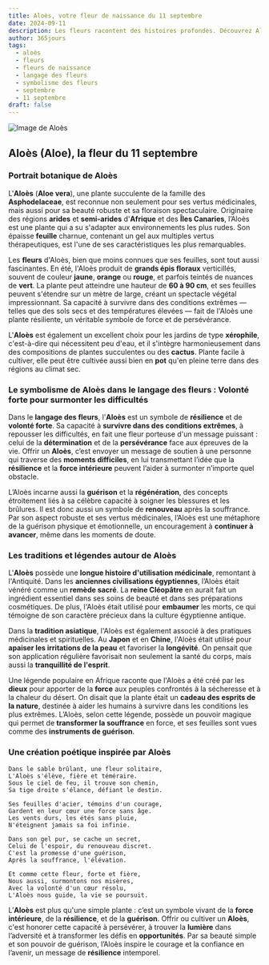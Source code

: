 ```yaml
---
title: Aloès, votre fleur de naissance du 11 septembre
date: 2024-09-11
description: Les fleurs racontent des histoires profondes. Découvrez Aloès, votre fleur de naissance du 11 septembre, ses symboles et récits fascinants. Plongez dans sa signification et son langage unique dans l'art floral.
author: 365jours
tags:
  - aloès
  - fleurs
  - fleurs de naissance
  - langage des fleurs
  - symbolisme des fleurs
  - septembre
  - 11 septembre
draft: false
---
```




![Image de Aloès](https://cdn.pixabay.com/photo/2018/04/15/23/38/aloe-vera-3323199_640.jpg#center)


## Aloès (Aloe), la fleur du 11 septembre

### Portrait botanique de Aloès

L'**Aloès** (**Aloe vera**), une plante succulente de la famille des **Asphodelaceae**, est reconnue non seulement pour ses vertus médicinales, mais aussi pour sa beauté robuste et sa floraison spectaculaire. Originaire des régions **arides** et **semi-arides** d'**Afrique** et des **Îles Canaries**, l’Aloès est une plante qui a su s'adapter aux environnements les plus rudes. Son épaisse **feuille** charnue, contenant un gel aux multiples vertus thérapeutiques, est l'une de ses caractéristiques les plus remarquables.

Les **fleurs** d'Aloès, bien que moins connues que ses feuilles, sont tout aussi fascinantes. En été, l'Aloès produit de **grands épis floraux** verticillés, souvent de couleur **jaune**, **orange** ou **rouge**, et parfois teintés de nuances de **vert**. La plante peut atteindre une hauteur de **60 à 90 cm**, et ses feuilles peuvent s'étendre sur un mètre de large, créant un spectacle végétal impressionnant. Sa capacité à survivre dans des conditions extrêmes — telles que des sols secs et des températures élevées — fait de l'Aloès une plante résiliente, un véritable symbole de force et de persévérance.

L'**Aloès** est également un excellent choix pour les jardins de type **xérophile**, c'est-à-dire qui nécessitent peu d'eau, et il s'intègre harmonieusement dans des compositions de plantes succulentes ou des **cactus**. Plante facile à cultiver, elle peut être cultivée aussi bien en **pot** qu'en pleine terre dans des régions au climat sec.

### Le symbolisme de Aloès dans le langage des fleurs : Volonté forte pour surmonter les difficultés

Dans le **langage des fleurs**, l'**Aloès** est un symbole de **résilience** et de **volonté forte**. Sa capacité à **survivre dans des conditions extrêmes**, à repousser les difficultés, en fait une fleur porteuse d'un message puissant : celui de la **détermination** et de la **persévérance** face aux épreuves de la vie. Offrir un **Aloès**, c’est envoyer un message de soutien à une personne qui traverse des **moments difficiles**, en lui transmettant l’idée que la **résilience** et la **force intérieure** peuvent l’aider à surmonter n’importe quel obstacle.

L’Aloès incarne aussi la **guérison** et la **régénération**, des concepts étroitement liés à sa célèbre capacité à soigner les blessures et les brûlures. Il est donc aussi un symbole de **renouveau** après la souffrance. Par son aspect robuste et ses vertus médicinales, l’Aloès est une métaphore de la guérison physique et émotionnelle, un encouragement à **continuer à avancer**, même dans les moments de doute.

### Les traditions et légendes autour de Aloès

L'**Aloès** possède une **longue histoire d'utilisation médicinale**, remontant à l'Antiquité. Dans les **anciennes civilisations égyptiennes**, l’Aloès était vénéré comme un **remède sacré**. La **reine Cléopâtre** en aurait fait un ingrédient essentiel dans ses soins de beauté et dans ses préparations cosmétiques. De plus, l'Aloès était utilisé pour **embaumer** les morts, ce qui témoigne de son caractère précieux dans la culture égyptienne antique.

Dans la **tradition asiatique**, l'Aloès est également associé à des pratiques médicinales et spirituelles. Au **Japon** et en **Chine**, l'Aloès était utilisé pour **apaiser les irritations de la peau** et favoriser la **longévité**. On pensait que son application régulière favorisait non seulement la santé du corps, mais aussi la **tranquillité de l'esprit**.

Une légende populaire en Afrique raconte que l'Aloès a été créé par les **dieux** pour apporter de la **force** aux peuples confrontés à la sécheresse et à la chaleur du désert. On disait que la plante était un **cadeau des esprits de la nature**, destinée à aider les humains à survivre dans les conditions les plus extrêmes. L’Aloès, selon cette légende, possède un pouvoir magique qui permet de **transformer la souffrance** en force, et ses feuilles sont vues comme des **instruments de guérison**.

### Une création poétique inspirée par Aloès

```
Dans le sable brûlant, une fleur solitaire,
L'Aloès s'élève, fière et téméraire.
Sous le ciel de feu, il trouve son chemin,
Sa tige droite s'élance, défiant le destin.

Ses feuilles d'acier, témoins d'un courage,
Gardent en leur cœur une force sans âge.
Les vents durs, les étés sans pluie,
N'éteignent jamais sa foi infinie.

Dans son gel pur, se cache un secret,
Celui de l'espoir, du renouveau discret.
C'est la promesse d'une guérison,
Après la souffrance, l'élévation.

Et comme cette fleur, forte et fière,
Nous aussi, surmontons nos misères,
Avec la volonté d'un cœur résolu,
L'Aloès nous guide, la vie se poursuit.
```

L’**Aloès** est plus qu'une simple plante : c’est un symbole vivant de la **force intérieure**, de la **résilience**, et de la **guérison**. Offrir ou cultiver un **Aloès**, c'est honorer cette capacité à persévérer, à trouver la **lumière** dans l’adversité et à transformer les défis en **opportunités**. Par sa beauté simple et son pouvoir de guérison, l’Aloès inspire le courage et la confiance en l’avenir, un message de **résilience** intemporel.